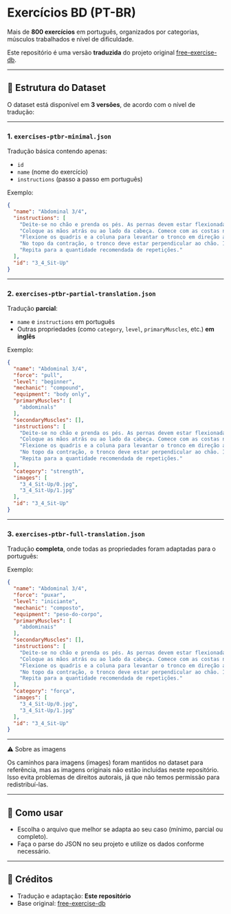 # Exercícios BD (PT-BR)

Mais de **800 exercícios** em português, organizados por categorias, músculos trabalhados e nível de dificuldade.

Este repositório é uma versão **traduzida** do projeto original [free-exercise-db](https://github.com/yuhonas/free-exercise-db).

---

## 📂 Estrutura do Dataset

O dataset está disponível em **3 versões**, de acordo com o nível de tradução:

---

### 1. `exercises-ptbr-minimal.json`

Tradução básica contendo apenas:

* `id`
* `name` (nome do exercício)
* `instructions` (passo a passo em português)

Exemplo:

```json
{
  "name": "Abdominal 3/4",
  "instructions": [
    "Deite-se no chão e prenda os pés. As pernas devem estar flexionadas nos joelhos.",
    "Coloque as mãos atrás ou ao lado da cabeça. Comece com as costas no chão. Esta é a posição inicial.",
    "Flexione os quadris e a coluna para levantar o tronco em direção aos joelhos.",
    "No topo da contração, o tronco deve estar perpendicular ao chão. Inverta o movimento, descendo apenas 3/4 do caminho.",
    "Repita para a quantidade recomendada de repetições."
  ],
  "id": "3_4_Sit-Up"
}
```

---

### 2. `exercises-ptbr-partial-translation.json`

Tradução **parcial**:

* `name` e `instructions` em português
* Outras propriedades (como `category`, `level`, `primaryMuscles`, etc.) **em inglês**

Exemplo:

```json
{
  "name": "Abdominal 3/4",
  "force": "pull",
  "level": "beginner",
  "mechanic": "compound",
  "equipment": "body only",
  "primaryMuscles": [
    "abdominals"
  ],
  "secondaryMuscles": [],
  "instructions": [
    "Deite-se no chão e prenda os pés. As pernas devem estar flexionadas nos joelhos.",
    "Coloque as mãos atrás ou ao lado da cabeça. Comece com as costas no chão. Esta é a posição inicial.",
    "Flexione os quadris e a coluna para levantar o tronco em direção aos joelhos.",
    "No topo da contração, o tronco deve estar perpendicular ao chão. Inverta o movimento, descendo apenas 3/4 do caminho.",
    "Repita para a quantidade recomendada de repetições."
  ],
  "category": "strength",
  "images": [
    "3_4_Sit-Up/0.jpg",
    "3_4_Sit-Up/1.jpg"
  ],
  "id": "3_4_Sit-Up"
}
```

---

### 3. `exercises-ptbr-full-translation.json`

Tradução **completa**, onde todas as propriedades foram adaptadas para o português:

Exemplo:

```json
{
  "name": "Abdominal 3/4",
  "force": "puxar",
  "level": "iniciante",
  "mechanic": "composto",
  "equipment": "peso-do-corpo",
  "primaryMuscles": [
    "abdominais"
  ],
  "secondaryMuscles": [],
  "instructions": [
    "Deite-se no chão e prenda os pés. As pernas devem estar flexionadas nos joelhos.",
    "Coloque as mãos atrás ou ao lado da cabeça. Comece com as costas no chão. Esta é a posição inicial.",
    "Flexione os quadris e a coluna para levantar o tronco em direção aos joelhos.",
    "No topo da contração, o tronco deve estar perpendicular ao chão. Inverta o movimento, descendo apenas 3/4 do caminho.",
    "Repita para a quantidade recomendada de repetições."
  ],
  "category": "força",
  "images": [
    "3_4_Sit-Up/0.jpg",
    "3_4_Sit-Up/1.jpg"
  ],
  "id": "3_4_Sit-Up"
}
```

---

⚠️ Sobre as imagens

Os caminhos para imagens (images) foram mantidos no dataset para referência, mas as imagens originais não estão incluídas neste repositório.
Isso evita problemas de direitos autorais, já que não temos permissão para redistribuí-las.

---

## 🚀 Como usar

* Escolha o arquivo que melhor se adapta ao seu caso (mínimo, parcial ou completo).
* Faça o parse do JSON no seu projeto e utilize os dados conforme necessário.

---

## 📌 Créditos

* Tradução e adaptação: **Este repositório**
* Base original: [free-exercise-db](https://github.com/yuhonas/free-exercise-db)
